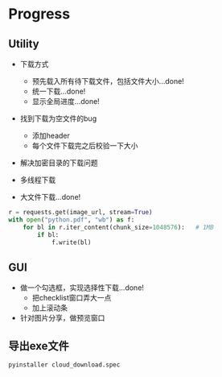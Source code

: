 # Progress

## Utility

* 下载方式
    * 预先载入所有待下载文件，包括文件大小...done!
    * 统一下载...done!
    * 显示全局进度...done!

* 找到下载为空文件的bug
    * 添加header
    * 每个文件下载完之后校验一下大小

* 解决加密目录的下载问题
* 多线程下载
* 大文件下载...done!

```Python
r = requests.get(image_url, stream=True)
with open("python.pdf", "wb") as f:
    for bl in r.iter_content(chunk_size=1048576):   # 1MB
        if bl:
            f.write(bl)
```

## GUI

* 做一个勾选框，实现选择性下载...done!
    * 把checklist窗口弄大一点
    * 加上滚动条
* 针对图片分享，做预览窗口

## 导出exe文件
`pyinstaller cloud_download.spec`